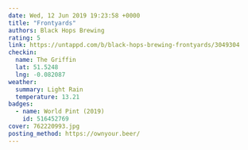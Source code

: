 ```yaml
---
date: Wed, 12 Jun 2019 19:23:58 +0000
title: "Frontyards"
authors: Black Hops Brewing
rating: 5
link: https://untappd.com/b/black-hops-brewing-frontyards/3049304
checkin:
  name: The Griffin
  lat: 51.5248
  lng: -0.082087
weather:
  summary: Light Rain
  temperature: 13.21
badges:
  - name: World Pint (2019)
    id: 516452769
cover: 762220993.jpg
posting_method: https://ownyour.beer/
---
```

